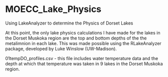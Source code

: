 # MOECC_Lake_Physics
Using LakeAnalyzer to determine the Physics of Dorset Lakes

At this point, the only lake physics calculations I have made for the lakes in the Dorset Muskoka region are the top and bottom depths of the the metalimnion in each lake. This was made possible using the RLakeAnalyzer package, developed by Luke Winslow (UW-Madison).

01tempDO_profiles.csv - this file includes water temperature data and the depth at which that temperature was taken in 9 lakes in the Dorset Muskoka region.
